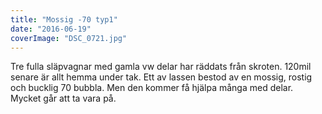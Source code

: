 ```yaml
---
title: "Mossig -70 typ1"
date: "2016-06-19"
coverImage: "DSC_0721.jpg"
---
```


Tre fulla släpvagnar med gamla vw delar har räddats från skroten. 120mil senare är allt hemma under tak. Ett av lassen bestod av en mossig, rostig och bucklig 70 bubbla. Men den kommer få hjälpa många med delar. Mycket går att ta vara på.
